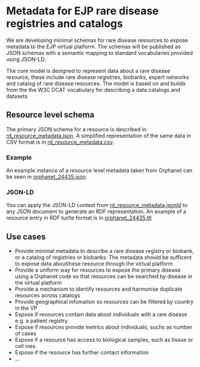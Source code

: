 # Metadata for EJP rare disease registries and catalogs

We are developing minimal schemas for rare disease resources to expose metadata to the EJP virtual platform.
The schemas will be published as JSON schemas with a semantic mapping to standard vocabularies provided using JSON-LD.

The core model is designed to represent data about a rare disease resource, these include rare disease registries, biobanks, expert networks and catalog of rare disease resources. The model is based on and builds from the
the W3C DCAT vocabulary for describing a data catalogs and datasets.

## Resource level schema

The primary JSON schema for a resource is described in [rd_resource_metadata.json](rd_resource_metadata.json).
A simplified representation of the same data in CSV format is in [rd_resource_metadata.csv](rd_resource_metadata.csv).


### Example

An example instance of a resource level metadata taken from Orphanet can be seen in [orphanet_24435.json](examples/orphanet_24435.json).

### JSON-LD

You can apply the JSON-LD context from [rd_resource_metadata.jsonld](rd_resource_metadata.jsonld) to any JSON document to generate an RDF representation. An example of a resource entry in
RDF turtle format is in [orphanet_24435.ttl](examples/orphanet_24435.ttl)

## Use cases



* Provide minimal metadata to describe a rare disease registry or biobank, or a catalog of registries or biobanks. The metadata should
be sufficent to expose data aboutthese resource through the virtual platform
* Provide a uniform way for resources to expose the primary disease using a Orphanet code so that resources can be searched by disease in the virtual platform
* Provide a mechanism to identify resources and harmonise duplicate resources across catalogs
* Provide geographical infomation so resources can be filtered by country in the VP
* Expose if resources contain data about individuals with a rare disease e.g. a patient registry
* Expose if resources provide metrics about individuals, suchs as number of cases
* Expose if a resource has access to biological samples, such as tissue or cell ines.
* Expose if the resource has further contact information
* ...

